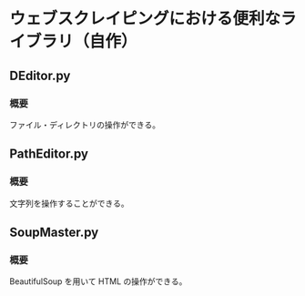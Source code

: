 # ウェブスクレイピングにおける便利なライブラリ（自作）

## DEditor.py
### 概要
ファイル・ディレクトリの操作ができる。

## PathEditor.py
### 概要
文字列を操作することができる。

## SoupMaster.py
### 概要
BeautifulSoup を用いて HTML の操作ができる。

